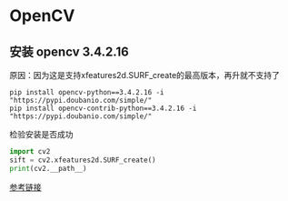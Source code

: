 # OpenCV

## 安装 **opencv 3.4.2.16**

原因：因为这是支持xfeatures2d.SURF_create的最高版本，再升就不支持了

```
pip install opencv-python==3.4.2.16 -i "https://pypi.doubanio.com/simple/"
pip install opencv-contrib-python==3.4.2.16 -i "https://pypi.doubanio.com/simple/"
```

检验安装是否成功

```python
import cv2
sift = cv2.xfeatures2d.SURF_create()
print(cv2.__path__)
```

[参考链接](https://blog.csdn.net/wmm131333/article/details/103359370)